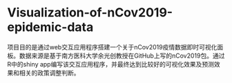 # Visualization-of-nCov2019-epidemic-data
项目目的是通过web交互应用程序搭建一个关于nCov2019疫情数据即时可视化面板。数据来源是基于南方医科大学余光创教授在GitHub上写的nCov2019包。通过R中的shiny app编写该交互应用程序，并最终达到比较好的可视化效果及预测效果和相关的政策调整判断。
